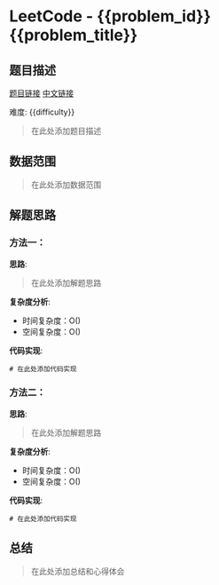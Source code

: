 # LeetCode - {{problem_id}} {{problem_title}}

## 题目描述

[题目链接](https://leetcode.com/problems/{{problem_slug}}/)
[中文链接](https://leetcode.cn/problems/{{problem_slug}}/)

难度: {{difficulty}}

> 在此处添加题目描述

## 数据范围

> 在此处添加数据范围

## 解题思路

### 方法一：

**思路**:
> 在此处添加解题思路

**复杂度分析**:
- 时间复杂度：O()
- 空间复杂度：O()

**代码实现**:
```
# 在此处添加代码实现
```

### 方法二：

**思路**:
> 在此处添加解题思路

**复杂度分析**:
- 时间复杂度：O()
- 空间复杂度：O()

**代码实现**:
```
# 在此处添加代码实现
```

## 总结

> 在此处添加总结和心得体会